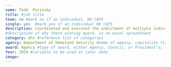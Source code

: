```yaml
---
name: Todd	Porinsky
title: #job title
team: no #mark no if an individual, NO CAPS
single: yes  #mark yes if an individual NO CAPS
description: Coordinated and executed the indictment of multiple individuals from organized crime groups in the Ohio area on charges of conspiracy, device fraud, and aggravated identity theft.
#description of why there winning award, in an excel spreadsheet
category: dhs #reference list of categories
agency: Department of Homeland Security #name of agency, capitalize first letter of each name
award: Agency #type of award, either Agency, Council, or President's; this is case sensitive so make sure to match the options listed exactly. This section generates the format of the card
Year: 2018 #variable to be used at later date
image:
---
```

